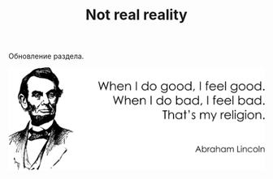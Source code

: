 ﻿---
layout: post-ea

title: Not real reality
meta: Not real reality.
logo: nrr1.png
order: 2

category: comics

lang: ru
ref: not_real_reality
---

Обновление раздела.

<a data-fancybox="gallery" href="/img/programming/Lincoln.png"><img src="/img/programming/Lincoln.png" alt=""></a>
